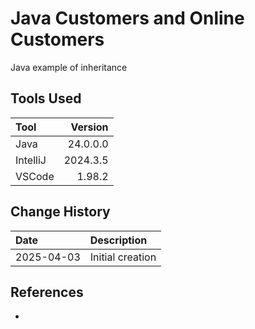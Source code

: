 # Java Customers and Online Customers
Java example of inheritance

## Tools Used

| Tool     |  Version |
|:---------|---------:|
| Java     | 24.0.0.0 |
| IntelliJ | 2024.3.5 |
| VSCode   |   1.98.2 |

## Change History

| Date        | Description      |
|:------------|:-----------------|
| 2025-04-03 | Initial creation |

## References

* []()
